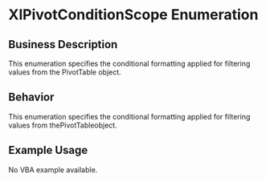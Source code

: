 # XlPivotConditionScope Enumeration

## Business Description
This enumeration specifies the conditional formatting applied for filtering values from the PivotTable object.

## Behavior
This enumeration specifies the conditional formatting applied for filtering values from thePivotTableobject.

## Example Usage
No VBA example available.
